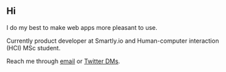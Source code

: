 
## Hi 

I do my best to make web apps more pleasant to use.


Currently product developer at Smartly.io and Human-computer interaction (HCI) MSc student.


Reach me through [email](mailto:joel.nhn@gmail.com) or [Twitter DMs](https://twitter.com/messages/compose?recipient_id=1075660159882616832).





